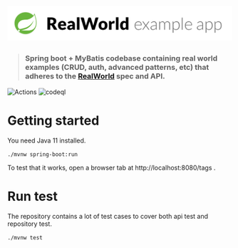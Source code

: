 # ![RealWorld Example App](example-logo.png)

> ### Spring boot + MyBatis codebase containing real world examples (CRUD, auth, advanced patterns, etc) that adheres to the [RealWorld](https://github.com/gothinkster/realworld-example-apps) spec and API.


![Actions](https://github.com/likui628/spring-boot-realworld-example-app/workflows/Test/badge.svg)
![codeql](https://github.com/likui628/spring-boot-realworld-example-app/workflows/CodeQL/badge.svg)

# Getting started

You need Java 11 installed.

    ./mvnw spring-boot:run

To test that it works, open a browser tab at http://localhost:8080/tags .  


# Run test

The repository contains a lot of test cases to cover both api test and repository test.

    ./mvnw test

